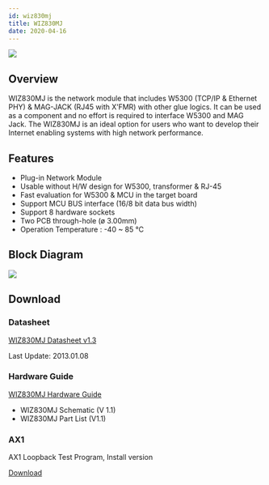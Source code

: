 ```yaml
---
id: wiz830mj
title: WIZ830MJ
date: 2020-04-16
---
```


![](https://d3cmhcsnvv7jc.cloudfront.net/docs/img/products/wiz830mj/wiz830_web_1.jpg)

## Overview

WIZ830MJ is the network module that includes W5300 (TCP/IP & Ethernet PHY) & MAG-JACK (RJ45 with X’FMR) with other glue logics. It can be used as a component and no effort is required to interface W5300 and MAG Jack. The WIZ830MJ is an ideal option for users who want to develop their Internet enabling systems with high network performance.

## Features

- Plug-in Network Module
- Usable without H/W design for W5300, transformer & RJ-45
- Fast evaluation for W5300 & MCU in the target board
- Support MCU BUS interface (16/8 bit data bus width)
- Support 8 hardware sockets
- Two PCB through-hole (ø 3.00mm)
- Operation Temperature : -40 ~ 85 ℃

## Block Diagram

![](https://d3cmhcsnvv7jc.cloudfront.net/docs/img/products/wiz830mj/830MJ_Block.jpg)

## Download

### Datasheet

<a href="https://d3cmhcsnvv7jc.cloudfront.net/docs/img/products/wiz830mj/WIZ830MJ_DS_V130E.pdf" target="_blank">WIZ830MJ Datasheet v1.3</a>

Last Update: 2013.01.08

### Hardware Guide

<a href="https://d3cmhcsnvv7jc.cloudfront.net/docs/img/products/wiz830mj/WIZ830MJ_Hardware.zip" target="_blank">WIZ830MJ Hardware Guide</a>

- WIZ830MJ  Schematic (V 1.1)
- WIZ830MJ Part List (V1.1)

### AX1

AX1 Loopback Test Program, Install version

<a href="https://d3cmhcsnvv7jc.cloudfront.net/docs/img/products/wiz820io/AX1.zip" target="_blank">Download</a>

